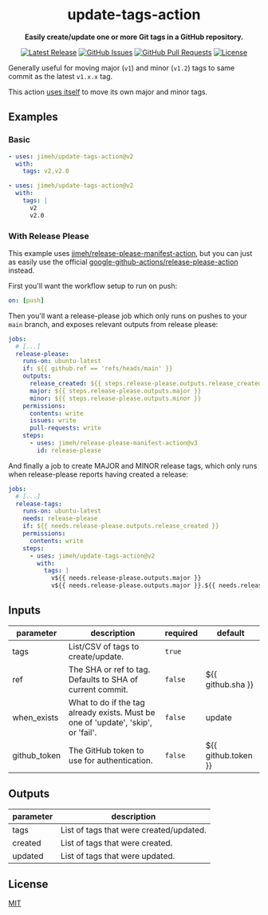 <div align="center">

# update-tags-action

**Easily create/update one or more Git tags in a GitHub repository.**

[![Latest Release](https://img.shields.io/github/release/jimeh/update-tags-action.svg)](https://github.com/jimeh/update-tags-action/releases)
[![GitHub Issues](https://img.shields.io/github/issues/jimeh/update-tags-action.svg?logo=github&logoColor=white)](https://github.com/jimeh/update-tags-action/issues)
[![GitHub Pull Requests](https://img.shields.io/github/issues-pr/jimeh/update-tags-action.svg?logo=github&logoColor=white)](https://github.com/jimeh/update-tags-action/pulls)
[![License](https://img.shields.io/github/license/jimeh/update-tags-action.svg)](https://github.com/jimeh/update-tags-action/blob/main/LICENSE)

</div>

Generally useful for moving major (`v1`) and minor (`v1.2`) tags to same commit
as the latest `v1.x.x` tag.

This action
[uses itself](https://github.com/jimeh/update-tags-action/blob/main/.github/workflows/ci.yml)
to move its own major and minor tags.

## Examples

### Basic

<!-- x-release-please-start-major -->
<!-- x-release-please-start-minor -->

```yaml
- uses: jimeh/update-tags-action@v2
  with:
    tags: v2,v2.0
```

```yaml
- uses: jimeh/update-tags-action@v2
  with:
    tags: |
      v2
      v2.0
```

<!-- x-release-please-end -->
<!-- x-release-please-end -->

### With Release Please

This example uses
[jimeh/release-please-manifest-action](https://github.com/jimeh/release-please-manifest-action),
but you can just as easily use the official
[google-github-actions/release-please-action](https://github.com/google-github-actions/release-please-action)
instead.

First you'll want the workflow setup to run on push:

```yaml
on: [push]
```

Then you'll want a release-please job which only runs on pushes to your `main`
branch, and exposes relevant outputs from release please:

```yaml
jobs:
  # [...]
  release-please:
    runs-on: ubuntu-latest
    if: ${{ github.ref == 'refs/heads/main' }}
    outputs:
      release_created: ${{ steps.release-please.outputs.release_created }}
      major: ${{ steps.release-please.outputs.major }}
      minor: ${{ steps.release-please.outputs.minor }}
    permissions:
      contents: write
      issues: write
      pull-requests: write
    steps:
      - uses: jimeh/release-please-manifest-action@v3
        id: release-please
```

And finally a job to create MAJOR and MINOR release tags, which only runs when
release-please reports having created a release:

<!-- x-release-please-start-major -->

```yaml
jobs:
  # [...]
  release-tags:
    runs-on: ubuntu-latest
    needs: release-please
    if: ${{ needs.release-please.outputs.release_created }}
    permissions:
      contents: write
    steps:
      - uses: jimeh/update-tags-action@v2
        with:
          tags: |
            v${{ needs.release-please.outputs.major }}
            v${{ needs.release-please.outputs.major }}.${{ needs.release-please.outputs.minor }}
```

<!-- x-release-please-end -->

<!-- action-docs-inputs -->

## Inputs

| parameter    | description                                                                       | required | default             |
| ------------ | --------------------------------------------------------------------------------- | -------- | ------------------- |
| tags         | List/CSV of tags to create/update.                                                | `true`   |                     |
| ref          | The SHA or ref to tag. Defaults to SHA of current commit.                         | `false`  | ${{ github.sha }}   |
| when_exists  | What to do if the tag already exists. Must be one of 'update', 'skip', or 'fail'. | `false`  | update              |
| github_token | The GitHub token to use for authentication.                                       | `false`  | ${{ github.token }} |

<!-- action-docs-inputs -->

<!-- action-docs-outputs -->

## Outputs

| parameter | description                             |
| --------- | --------------------------------------- |
| tags      | List of tags that were created/updated. |
| created   | List of tags that were created.         |
| updated   | List of tags that were updated.         |

<!-- action-docs-outputs -->

## License

[MIT](https://github.com/jimeh/update-tags-action/blob/main/LICENSE)
